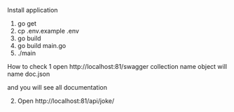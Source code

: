 Install application
1. go get
2. cp .env.example .env    
3. go build
4. go build main.go
5. ./main

How to check
1 open http://localhost:81/swagger
collection name object will name doc.json

and you will see all documentation 

2. Open http://localhost:81/api/joke/